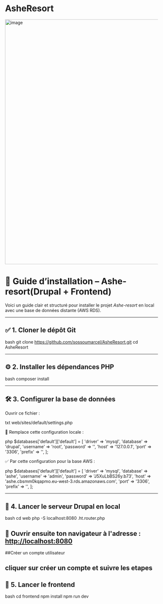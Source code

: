 # AsheResort
<img width="1129" height="805" alt="image" src="https://github.com/user-attachments/assets/24c3e763-bf36-4ddd-ba0c-f2b61e1dadd4" />

# 📘 Guide d’installation – Ashe-resort(Drupal + Frontend)

Voici un guide clair et structuré pour installer le projet *Ashe-resort* en local avec une base de données distante (AWS RDS).

---

## ✅ 1. Cloner le dépôt Git

bash
git clone https://github.com/sossoumarcel/AsheResort.git
cd AsheResort


---

## ⚙ 2. Installer les dépendances PHP

bash
composer install


---

## 🛠 3. Configurer la base de données

Ouvrir ce fichier :

txt
web/sites/default/settings.php


🔁 Remplace cette configuration locale :

php
$databases['default']['default'] = [
  'driver' => 'mysql',
  'database' => 'drupal',
  'username' => 'root',
  'password' => '',
  'host' => '127.0.0.1',
  'port' => '3306',
  'prefix' => '',
];


✅ Par cette configuration pour la base AWS :

php
$databases['default']['default'] = [
  'driver' => 'mysql',
  'database' => 'ashe',
  'username' => 'admin',
  'password' => 'J5XuLbBS26y.b73',
  'host' => 'ashe.cbsmm0kqapmo.eu-west-3.rds.amazonaws.com',
  'port' => '3306',
  'prefix' => '',
];


---

## 🚀 4. Lancer le serveur Drupal en local

bash
cd web
php -S localhost:8080 .ht.router.php


📍 Ouvrir ensuite ton navigateur à l'adresse :  
[http://localhost:8080](http://localhost:8080)
---
##Créer un compte utilisateur

cliquer sur créer un compte et suivre les etapes
---

## 🎨 5. Lancer le frontend

bash
cd frontend
npm install
npm run dev
